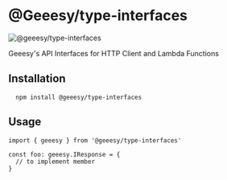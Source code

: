 # @Geeesy/type-interfaces

![@geeesy/type-interfaces](https://img.shields.io/npm/v/@geeesy/type-interfaces?style=for-the-badge)

Geeesy's API Interfaces for HTTP Client and Lambda Functions

## Installation

```
  npm install @geeesy/type-interfaces
```

## Usage

```
import { geeesy } from '@geeesy/type-interfaces'

const foo: geeesy.IResponse = {
  // to implement member
}
```